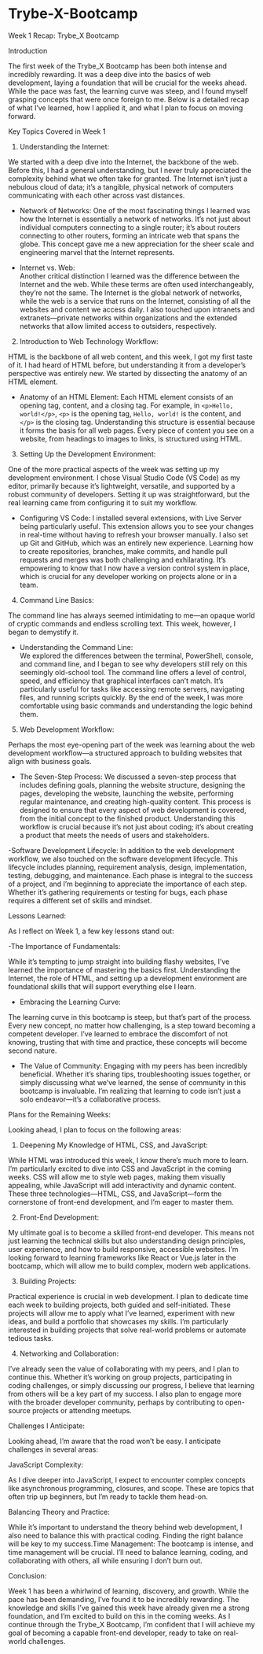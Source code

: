 # Trybe-X-Bootcamp 

Week 1 Recap: Trybe_X Bootcamp

Introduction

The first week of the Trybe_X Bootcamp has been both intense and incredibly rewarding. It was a deep dive into the basics of web development, laying a foundation that will be crucial for the weeks ahead. While the pace was fast, the learning curve was steep, and I found myself grasping concepts that were once foreign to me. Below is a detailed recap of what I’ve learned, how I applied it, and what I plan to focus on moving forward.

Key Topics Covered in Week 1

1. Understanding the Internet:

We started with a deep dive into the Internet, the backbone of the web. Before this, I had a general understanding, but I never truly appreciated the complexity behind what we often take for granted. The Internet isn’t just a nebulous cloud of data; it’s a tangible, physical network of computers communicating with each other across vast distances.

- Network of Networks:
One of the most fascinating things I learned was how the Internet is essentially a network of networks. It’s not just about individual computers connecting to a single router; it’s about routers connecting to other routers, forming an intricate web that spans the globe. This concept gave me a new appreciation for the sheer scale and engineering marvel that the Internet represents.

- Internet vs. Web:  
 Another critical distinction I learned was the difference between the Internet and the web. While these terms are often used interchangeably, they’re not the same. The Internet is the global network of networks, while the web is a service that runs on the Internet, consisting of all the websites and content we access daily. I also touched upon intranets and extranets—private networks within organizations and the extended networks that allow limited access to outsiders, respectively.

2. Introduction to Web Technology Workflow:

HTML is the backbone of all web content, and this week, I got my first taste of it. I had heard of HTML before, but understanding it from a developer’s perspective was entirely new. We started by dissecting the anatomy of an HTML element.

- Anatomy of an HTML Element: 
  Each HTML element consists of an opening tag, content, and a closing tag. For example, in `<p>Hello, world!</p>`, `<p>` is the opening tag, `Hello, world!` is the content, and `</p>` is the closing tag. Understanding this structure is essential because it forms the basis for all web pages. Every piece of content you see on a website, from headings to images to links, is structured using HTML.

3. Setting Up the Development Environment:

One of the more practical aspects of the week was setting up my development environment. I chose Visual Studio Code (VS Code) as my editor, primarily because it’s lightweight, versatile, and supported by a robust community of developers. Setting it up was straightforward, but the real learning came from configuring it to suit my workflow.

- Configuring VS Code: 
  I installed several extensions, with Live Server being particularly useful. This extension allows you to see your changes in real-time without having to refresh your browser manually. I also set up Git and GitHub, which was an entirely new experience. Learning how to create repositories, branches, make commits, and handle pull requests and merges was both challenging and exhilarating. It’s empowering to know that I now have a version control system in place, which is crucial for any developer working on projects alone or in a team.

4. Command Line Basics:

The command line has always seemed intimidating to me—an opaque world of cryptic commands and endless scrolling text. This week, however, I began to demystify it.

- Understanding the Command Line:  
  We explored the differences between the terminal, PowerShell, console, and command line, and I began to see why developers still rely on this seemingly old-school tool. The command line offers a level of control, speed, and efficiency that graphical interfaces can’t match. It’s particularly useful for tasks like accessing remote servers, navigating files, and running scripts quickly. By the end of the week, I was more comfortable using basic commands and understanding the logic behind them.

5. Web Development Workflow:

Perhaps the most eye-opening part of the week was learning about the web development workflow—a structured approach to building websites that align with business goals.

- The Seven-Step Process:
  We discussed a seven-step process that includes defining goals, planning the website structure, designing the pages, developing the website, launching the website, performing regular maintenance, and creating high-quality content. This process is designed to ensure that every aspect of web development is covered, from the initial concept to the finished product. Understanding this workflow is crucial because it’s not just about coding; it’s about creating a product that meets the needs of users and stakeholders.

-Software Development Lifecycle:
In addition to the web development workflow, we also touched on the software development lifecycle. This lifecycle includes planning, requirement analysis, design, implementation, testing, debugging, and maintenance. Each phase is integral to the success of a project, and I’m beginning to appreciate the importance of each step. Whether it’s gathering requirements or testing for bugs, each phase requires a different set of skills and mindset.

Lessons Learned:

As I reflect on Week 1, a few key lessons stand out:

-The Importance of Fundamentals:

While it’s tempting to jump straight into building flashy websites, I’ve learned the importance of mastering the basics first. Understanding the Internet, the role of HTML, and setting up a development environment are foundational skills that will support everything else I learn.

- Embracing the Learning Curve:

The learning curve in this bootcamp is steep, but that’s part of the process. Every new concept, no matter how challenging, is a step toward becoming a competent developer. I’ve learned to embrace the discomfort of not knowing, trusting that with time and practice, these concepts will become second nature.

- The Value of Community:
Engaging with my peers has been incredibly beneficial. Whether it’s sharing tips, troubleshooting issues together, or simply discussing what we’ve learned, the sense of community in this bootcamp is invaluable. I’m realizing that learning to code isn’t just a solo endeavor—it’s a collaborative process.

Plans for the Remaining Weeks:

Looking ahead, I plan to focus on the following areas:

1. Deepening My Knowledge of HTML, CSS, and JavaScript:

While HTML was introduced this week, I know there’s much more to learn. I’m particularly excited to dive into CSS and JavaScript in the coming weeks. CSS will allow me to style web pages, making them visually appealing, while JavaScript will add interactivity and dynamic content. These three technologies—HTML, CSS, and JavaScript—form the cornerstone of front-end development, and I’m eager to master them.

2. Front-End Development:

My ultimate goal is to become a skilled front-end developer. This means not just learning the technical skills but also understanding design principles, user experience, and how to build responsive, accessible websites. I’m looking forward to learning frameworks like React or Vue.js later in the bootcamp, which will allow me to build complex, modern web applications.

3. Building Projects:

Practical experience is crucial in web development. I plan to dedicate time each week to building projects, both guided and self-initiated. These projects will allow me to apply what I’ve learned, experiment with new ideas, and build a portfolio that showcases my skills. I’m particularly interested in building projects that solve real-world problems or automate tedious tasks.

4. Networking and Collaboration:

I’ve already seen the value of collaborating with my peers, and I plan to continue this. Whether it’s working on group projects, participating in coding challenges, or simply discussing our progress, I believe that learning from others will be a key part of my success. I also plan to engage more with the broader developer community, perhaps by contributing to open-source projects or attending meetups.

Challenges I Anticipate:

Looking ahead, I’m aware that the road won’t be easy. I anticipate challenges in several areas:

JavaScript Complexity:

As I dive deeper into JavaScript, I expect to encounter complex concepts like asynchronous programming, closures, and scope. These are topics that often trip up beginners, but I’m ready to tackle them head-on.

Balancing Theory and Practice:

While it’s important to understand the theory behind web development, I also need to balance this with practical coding. Finding the right balance will be key to my success.Time Management:
The bootcamp is intense, and time management will be crucial. I’ll need to balance learning, coding, and collaborating with others, all while ensuring I don’t burn out.

Conclusion:

Week 1 has been a whirlwind of learning, discovery, and growth. While the pace has been demanding, I’ve found it to be incredibly rewarding. The knowledge and skills I’ve gained this week have already given me a strong foundation, and I’m excited to build on this in the coming weeks. As I continue through the Trybe_X Bootcamp, I’m confident that I will achieve my goal of becoming a capable front-end developer, ready to take on real-world challenges.

